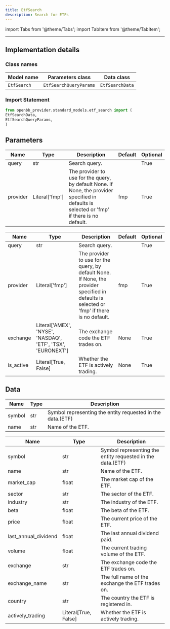 ```yaml
---
title: EtfSearch
description: Search for ETFs
---
```


<!-- markdownlint-disable MD012 MD031 MD033 -->

import Tabs from '@theme/Tabs';
import TabItem from '@theme/TabItem';

---

## Implementation details

### Class names

| Model name | Parameters class | Data class |
| ---------- | ---------------- | ---------- |
| `EtfSearch` | `EtfSearchQueryParams` | `EtfSearchData` |

### Import Statement

```python
from openbb_provider.standard_models.etf_search import (
EtfSearchData,
EtfSearchQueryParams,
)
```

## Parameters

<Tabs>
<TabItem value="standard" label="Standard">

| Name | Type | Description | Default | Optional |
| ---- | ---- | ----------- | ------- | -------- |
| query | str | Search query. |  | True |
| provider | Literal['fmp'] | The provider to use for the query, by default None. If None, the provider specified in defaults is selected or 'fmp' if there is no default. | fmp | True |
</TabItem>

<TabItem value='fmp' label='fmp'>

| Name | Type | Description | Default | Optional |
| ---- | ---- | ----------- | ------- | -------- |
| query | str | Search query. |  | True |
| provider | Literal['fmp'] | The provider to use for the query, by default None. If None, the provider specified in defaults is selected or 'fmp' if there is no default. | fmp | True |
| exchange | Literal['AMEX', 'NYSE', 'NASDAQ', 'ETF', 'TSX', 'EURONEXT'] | The exchange code the ETF trades on. | None | True |
| is_active | Literal[True, False] | Whether the ETF is actively trading. | None | True |
</TabItem>

</Tabs>

## Data

<Tabs>
<TabItem value="standard" label="Standard">

| Name | Type | Description |
| ---- | ---- | ----------- |
| symbol | str | Symbol representing the entity requested in the data.(ETF) |
| name | str | Name of the ETF. |
</TabItem>

<TabItem value='fmp' label='fmp'>

| Name | Type | Description |
| ---- | ---- | ----------- |
| symbol | str | Symbol representing the entity requested in the data.(ETF) |
| name | str | Name of the ETF. |
| market_cap | float | The market cap of the ETF. |
| sector | str | The sector of the ETF. |
| industry | str | The industry of the ETF. |
| beta | float | The beta of the ETF. |
| price | float | The current price of the ETF. |
| last_annual_dividend | float | The last annual dividend paid. |
| volume | float | The current trading volume of the ETF. |
| exchange | str | The exchange code the ETF trades on. |
| exchange_name | str | The full name of the exchange the ETF trades on. |
| country | str | The country the ETF is registered in. |
| actively_trading | Literal[True, False] | Whether the ETF is actively trading. |
</TabItem>

</Tabs>

